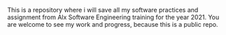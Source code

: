 This is a repository where i will save all my software practices and assignment from Alx Software Engineering training for the year 2021.
You are welcome to see my work and progress, because this is a public repo.
